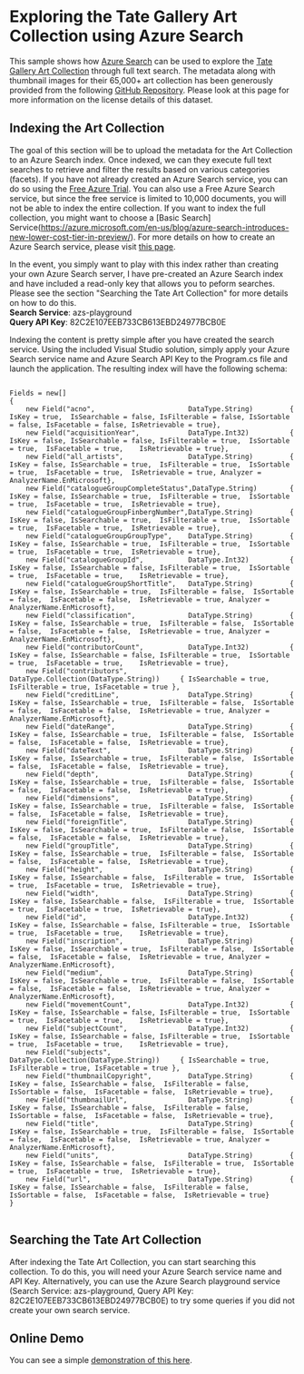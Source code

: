 # Exploring the Tate Gallery Art Collection using Azure Search

This sample shows how [Azure Search](https://azure.microsoft.com/en-us/services/search/
) can be used to explore the [Tate Gallery Art Collection](http://www.tate.org.uk/art/) through full text search.  The metadata along with thumbnail images for their 65,000+ art collection has been generously provided from the following [GitHub Repository](https://github.com/tategallery/collection).  Please look at this page for more information on the license details of this dataset.

## Indexing the Art Collection

The goal of this section will be to upload the metadata for the Art Collection to an Azure Search index.  Once indexed, we can they execute full text searches to retrieve and filter the results based on various categories (facets).  If you have not already created an Azure Search service, you can do so using the [Free Azure Trial](https://azure.microsoft.com/en-us/pricing/free-trial/).  You can also use a Free Azure Search service, but since the free service is limited to 10,000 documents, you will not be able to index the entire collection.  If you want to index the full collection, you might want to choose a [Basic Search] Service(https://azure.microsoft.com/en-us/blog/azure-search-introduces-new-lower-cost-tier-in-preview/).  For more details on how to create an Azure Search service, please visit [this page](https://azure.microsoft.com/en-us/documentation/articles/search-create-service-portal/).

In the event, you simply want to play with this index rather than creating your own Azure Search server, I have pre-created an Azure Search index and have included a read-only key that allows you to peform searches.  Please see the section "Searching the Tate Art Collection" for more details on how to do this.<br>
<b>Search Service</b>: azs-playground<br>
<b>Query API Key</b>: 82C2E107EEB733CB613EBD24977BCB0E<br>

Indexing the content is pretty simple after you have created the search service.  Using the included Visual Studio solution, simply apply your Azure Search service name and Azure Search API Key to the Program.cs file and launch the application. The resulting index will have the following schema:

<pre>
<code>
Fields = new[] 
{ 
	new Field("acno",                       DataType.String)         { IsKey = true,  IsSearchable = false, IsFilterable = false, IsSortable = false, IsFacetable = false, IsRetrievable = true},
	new Field("acquisitionYear",            DataType.Int32)          { IsKey = false, IsSearchable = false, IsFilterable = true,  IsSortable = true,  IsFacetable = true,    IsRetrievable = true},
	new Field("all_artists",                DataType.String)         { IsKey = false, IsSearchable = true,  IsFilterable = true,  IsSortable = true,  IsFacetable = true,  IsRetrievable = true, Analyzer = AnalyzerName.EnMicrosoft},
	new Field("catalogueGroupCompleteStatus",DataType.String)        { IsKey = false, IsSearchable = true,  IsFilterable = true,  IsSortable = true,  IsFacetable = true,  IsRetrievable = true},
	new Field("catalogueGroupFinbergNumber",DataType.String)         { IsKey = false, IsSearchable = true,  IsFilterable = true,  IsSortable = true,  IsFacetable = true,  IsRetrievable = true},
	new Field("catalogueGroupGroupType",    DataType.String)         { IsKey = false, IsSearchable = true,  IsFilterable = true,  IsSortable = true,  IsFacetable = true,  IsRetrievable = true},
	new Field("catalogueGroupId",           DataType.Int32)          { IsKey = false, IsSearchable = false, IsFilterable = true,  IsSortable = true,  IsFacetable = true,    IsRetrievable = true},
	new Field("catalogueGroupShortTitle",   DataType.String)         { IsKey = false, IsSearchable = true,  IsFilterable = false,  IsSortable = false,  IsFacetable = false,  IsRetrievable = true, Analyzer = AnalyzerName.EnMicrosoft},
	new Field("classification",             DataType.String)         { IsKey = false, IsSearchable = true,  IsFilterable = false,  IsSortable = false,  IsFacetable = false,  IsRetrievable = true, Analyzer = AnalyzerName.EnMicrosoft},
	new Field("contributorCount",           DataType.Int32)          { IsKey = false, IsSearchable = false, IsFilterable = true,  IsSortable = true,  IsFacetable = true,    IsRetrievable = true},
	new Field("contributors",               DataType.Collection(DataType.String))     { IsSearchable = true, IsFilterable = true, IsFacetable = true },
	new Field("creditLine",                 DataType.String)         { IsKey = false, IsSearchable = true,  IsFilterable = false,  IsSortable = false,  IsFacetable = false,  IsRetrievable = true, Analyzer = AnalyzerName.EnMicrosoft},
	new Field("dateRange",                  DataType.String)         { IsKey = false, IsSearchable = true,  IsFilterable = false,  IsSortable = false,  IsFacetable = false,  IsRetrievable = true},
	new Field("dateText",                   DataType.String)         { IsKey = false, IsSearchable = true,  IsFilterable = false,  IsSortable = false,  IsFacetable = false,  IsRetrievable = true},
	new Field("depth",                      DataType.String)         { IsKey = false, IsSearchable = true,  IsFilterable = false,  IsSortable = false,  IsFacetable = false,  IsRetrievable = true},
	new Field("dimensions",                 DataType.String)         { IsKey = false, IsSearchable = true,  IsFilterable = false,  IsSortable = false,  IsFacetable = false,  IsRetrievable = true},
	new Field("foreignTitle",               DataType.String)         { IsKey = false, IsSearchable = true,  IsFilterable = false,  IsSortable = false,  IsFacetable = false,  IsRetrievable = true},
	new Field("groupTitle",                 DataType.String)         { IsKey = false, IsSearchable = true,  IsFilterable = false,  IsSortable = false,  IsFacetable = false,  IsRetrievable = true},
	new Field("height",                     DataType.String)         { IsKey = false, IsSearchable = false,  IsFilterable = true,  IsSortable = true,  IsFacetable = true,  IsRetrievable = true},
	new Field("width",                      DataType.String)         { IsKey = false, IsSearchable = false,  IsFilterable = true,  IsSortable = true,  IsFacetable = true,  IsRetrievable = true},
	new Field("id",                         DataType.Int32)          { IsKey = false, IsSearchable = false, IsFilterable = true,  IsSortable = true,  IsFacetable = true,    IsRetrievable = true},
	new Field("inscription",                DataType.String)         { IsKey = false, IsSearchable = true,  IsFilterable = false,  IsSortable = false,  IsFacetable = false,  IsRetrievable = true, Analyzer = AnalyzerName.EnMicrosoft},
	new Field("medium",                     DataType.String)         { IsKey = false, IsSearchable = true,  IsFilterable = false,  IsSortable = false,  IsFacetable = false,  IsRetrievable = true, Analyzer = AnalyzerName.EnMicrosoft},
	new Field("movementCount",              DataType.Int32)          { IsKey = false, IsSearchable = false, IsFilterable = true,  IsSortable = true,  IsFacetable = true,    IsRetrievable = true},
	new Field("subjectCount",               DataType.Int32)          { IsKey = false, IsSearchable = false, IsFilterable = true,  IsSortable = true,  IsFacetable = true,    IsRetrievable = true},
	new Field("subjects",                   DataType.Collection(DataType.String))     { IsSearchable = true, IsFilterable = true, IsFacetable = true },
	new Field("thumbnailCopyright",         DataType.String)         { IsKey = false, IsSearchable = false,  IsFilterable = false,  IsSortable = false,  IsFacetable = false,  IsRetrievable = true},
	new Field("thumbnailUrl",               DataType.String)         { IsKey = false, IsSearchable = false,  IsFilterable = false,  IsSortable = false,  IsFacetable = false,  IsRetrievable = true},
	new Field("title",                      DataType.String)         { IsKey = false, IsSearchable = true,  IsFilterable = false,  IsSortable = false,  IsFacetable = false,  IsRetrievable = true, Analyzer = AnalyzerName.EnMicrosoft},
	new Field("units",                      DataType.String)         { IsKey = false, IsSearchable = false,  IsFilterable = true,  IsSortable = true,  IsFacetable = true,  IsRetrievable = true},
	new Field("url",                        DataType.String)         { IsKey = false, IsSearchable = false,  IsFilterable = false,  IsSortable = false,  IsFacetable = false,  IsRetrievable = true}
}
</code>
</pre>

## Searching the Tate Art Collection

After indexing the Tate Art Collection, you can start searching this collection.  To do this, you will need your Azure Search service name and API Key.  Alternatively, you can use the Azure Search playground service (Search Service: azs-playground, Query API Key: 82C2E107EEB733CB613EBD24977BCB0E) to try some queries if you did not create your own search service.

## Online Demo

You can see a simple [demonstration of this here](https://rawgit.com/liamca/azure-search-tate-art-gallery/master/Demo/index.html).

